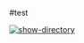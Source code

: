 #test

[![show-directory](https://github.com/www-lexa-pro/hexlet-my-first-workflow/actions/workflows/show-directory.yml/badge.svg)](https://github.com/www-lexa-pro/hexlet-my-first-workflow/actions/workflows/show-directory.yml)